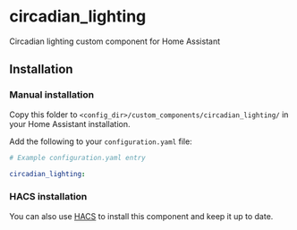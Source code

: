 # circadian_lighting

Circadian lighting custom component for Home Assistant

## Installation

### Manual installation

Copy this folder to `<config_dir>/custom_components/circadian_lighting/` in your Home Assistant installation.

Add the following to your `configuration.yaml` file:

```yaml
# Example configuration.yaml entry

circadian_lighting:
```

### HACS installation

You can also use [HACS](https://hacs.xyz/docs/faq/custom_repositories/) to install this component and keep it up to date.


